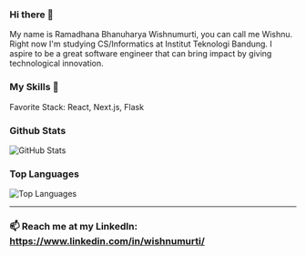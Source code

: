 ### Hi there 👋
My name is Ramadhana Bhanuharya Wishnumurti, you can call me Wishnu. Right now I'm studying CS/Informatics at Institut Teknologi Bandung. I aspire to be a great software engineer that can bring impact by giving technological innovation.



### My Skills 🔭

Favorite Stack: React, Next.js, Flask

### Github Stats
<p><img src="https://github-readme-stats.vercel.app/api?username=salt0330&amp;show_icons=true&amp;count_private=true&amp;theme=cobalt" alt="GitHub Stats"></p>

### Top Languages
<p><img src="https://github-readme-stats.vercel.app/api/top-langs/?username=salt0330&amp;layout=compact" alt="Top Languages"></p>

---

### 📫 Reach me at my LinkedIn: https://www.linkedin.com/in/wishnumurti/


<!--
**salt0330/salt0330** is a ✨ _special_ ✨ repository because its `README.md` (this file) appears on your GitHub profile.

Here are some ideas to get you started:

- 🔭 I’m currently working on ...
- 🌱 I’m currently learning ...
- 👯 I’m looking to collaborate on ...
- 🤔 I’m looking for help with ...
- 💬 Ask me about ...
- 📫 How to reach me: ...
- 😄 Pronouns: ...
- ⚡ Fun fact: ...
-->
